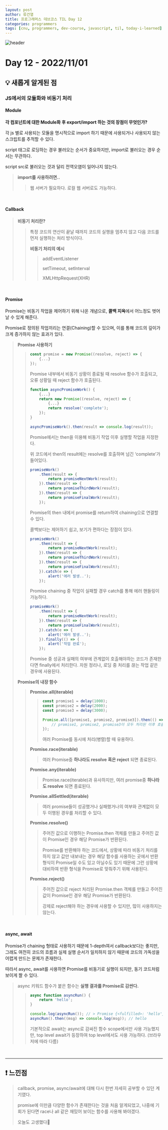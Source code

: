 ```yaml
---
layout: post
author: 류건열
title: 프로그래머스 데브코스 TIL Day 12
categories: programmers
tags: [cnu, programmers, dev-course, javascript, til, today-i-learned]
---
```


![header](https://capsule-render.vercel.app/api?type=waving&color=auto&height=300&section=header&text=Today%20I%20Learned...&fontAlign=30&fontAlignY=30&fontSize=55&desc=Programmers%20Devcourse%203rd&descAlign=80&descAlignY=55)

# Day 12 - 2022/11/01
## 💡 새롭게 알게된 점
### JS에서의 모듈화와 비동기 처리
#### **Module**

**각 컴포넌트에 대한 Module화 후 export/import 하는 것의 장점이 무엇인가?**
    
각 js 별로 사용되는 모듈을 명시적으로 import 하기 때문에 사용되거나 사용되지 않는 스크립트를 추적할 수 있다.
    
script 태그로 로딩하는 경우 불러오는 순서가 중요하지만, import로 불러오는 경우 순서는 무관하다.
    
script src로 불러오는 것과 달리 전역오염이 일어나지 않는다.
    
> **import를 사용하려면..**
>    
>> 웹 서버가 필요하다. 로컬 웹 서버로도 가능하다.
    
<br>

#### **Callback**
> **비동기 처리란?**
>    
>> 특정 코드의 연산이 끝날 때까지 코드의 실행을 멈추지 않고 다음 코드를 먼저 실행하는 처리 방식이다.
>>  
>> **비동기 처리의 예시**
>>    
>>> addEventListener
>>> 
>>> setTimeout, setInterval
>>> 
>>> XMLHttpRequest(XHR)
    
<br>

#### **Promise**
    
Promise는 비동기 작업을 제어하기 위해 나온 개념으로, **콜백 지옥**에서 어느정도 벗어날 수 있게 해준다.
    
Promise로 정의된 작업끼리는 연결(Chaining)할 수 있으며, 이를 통해 코드의 깊이가 크게 증가하지 않는 효과가 있다. 
    
> **Promise 사용하기**
>    
>> ```jsx
>> const promise = new Promise((resolve, reject) => {
>>     {...}
>> });
>> ```
>>
>> Promise 내부에서 비동기 상황이 종료될 때 resolve 함수가 호출되고, 오류 상황일 때 reject 함수가 호출된다.
>>
>> ```jsx
>> function asyncPromiseWork() {
>>     {...}
>>     return new Promise((resolve, reject) => {
>>         {...}
>>         return resolve('complete');
>>     });
>> }
>>    
>> asyncPromiseWork().then(result => console.log(result));
>> ```
>>    
>> Promise에서는 then을 이용해 비동기 작업 이후 실행할 작업을 지정한다.
>>   
>> 위 코드에서 then의 result에는 resolve를 호출하며 넘긴 ‘complete’가 들어있다.
>>
>> ```jsx
>> promiseWork()
>>     .then(result => {
>>     	   return promiseNextWork(result);
>>     }).then(result => {
>>         return promiseThirdWork(result);
>>     }).then(result => {
>>     	   return promiseFinalWork(result);
>>     });
>>```
>>    
>> Promise의 then 내에서 promise를 return하여 chaining으로 연결할 수 있다. 
>>
>> 콜백보다는 제어하기 쉽고, 보기가 편하다는 장점이 있다.
>>    
>> ```jsx
>> promiseWork()
>>     .then(result => {
>>     	   return promiseNextWork(result);
>>     }).then(result => {
>>    	   return promiseThirdWork(result);
>>     }).then(result => {
>>    	   return promiseFinalWork(result);
>>     }).catch(e => {
>>    	   alert('에러 발생..');
>>     });
>> ```
>>
>> Promise chaining 중 작업이 실패할 경우 catch를 통해 에러 핸들링이 가능하다.
>>  
>> ```jsx
>> promiseWork()
>>     .then(result => {
>>     	   return promiseNextWork(result);
>>     }).then(result => {
>>     	   return promiseFinalWork(result);
>>     }).catch(e => {
>>     	   alert('에러 발생..');
>>     }).finally(() => {
>>     	   alert('작업 완료');
>>     });
>> ```
>>    
>> Promise 중 성공과 실패의 여부에 관계없이 호출해야하는 코드가 존재한다면 finally에서 처리한다. 자원 정리나, 로딩 중 처리를 끊는 작업 같은 경우에 사용된다. 
>  
> **Promise의 내장 함수**
>    
>> **Promise.all(iterable)**
>>    
>>> ```jsx
>>> const promise1 = delay(1000);
>>> const promise2 = delay(2000);
>>> const promise3 = delay(3000);
>>>    
>>> Promise.all([promise1, promise2, promise3]).then(() => {
>>>     // promise1, promise2, promise3이 모두 처리된 이후 호출
>>> });
>>> ```
>>>    
>>> 여러 Promise를 동시에 처리(병렬)할 때 유용하다.
>>    
>> **Promise.race(iterable)**
>>    
>>> 여러 Promise중 **하나라도 resolve 혹은 reject** 되면 종료된다.
>>   
>> **Promise.any(iterable)**
>>    
>>> Promise.race(iterable)과 유사하지만, 여러 promise중 **하나라도 resolve** 되면 종료된다.
>>    
>> **Promise.allSettled(iterable)**
>>    
>>> 여러 promise들이 성공했거나 실패했거나의 여부와 관계없이 모두 이행된 경우를 처리할 수 있다.
>>    
>> **Promise.resolve()**
>>    
>>> 주어진 값으로 이행하는 Promise.then 객체를 만들고 주어진 값이 Promise인 경우 해당 Promise가 반환된다.
>>>    
>>> Promise를 반환해야 하는 코드에서, 상황에 따라 비동기 처리를 하지 않고 값만 내보내는 경우 해당 함수를 사용하는 곳에서 반환 형식이 Promise일 수도 있고 아닐수도 있기 때문에 그런 상황에 대비하여 반환 형식을 Promise로 맞춰주기 위해 사용된다.
>>    
>> **Promise.reject()**
>>    
>>> 주어진 값으로 reject 처리된 Promise.then 객체를 만들고 주어진 값이 Promise인 경우 해당 Promise가 반환된다.
>>>    
>>> 강제로 reject해야 하는 경우에 사용할 수 있지만, 많이 사용하지는 않는다.
    
<br>

#### **async, await**
    
Promise가 chaining 형태로 사용하기 때문에 1-depth여서 callback보다는 좋지만, 그래도 여전히 코드의 흐름과 실제 실행 순서가 일치하지 않기 때문에 코드의 가독성을 어렵게 만드는 문제가 존재한다.
    
따라서 async, await를 사용하면 Promise를 비동기로 실행이 되지만, 동기 코드처럼 보이게 짤 수 있다.
    
> async 키워드 함수가 붙은 함수는 **실행 결과를 Promise로 감싼다.**
>    
>> ```jsx
>> async function asyncRun() {
>>     return 'hello';
>> }
>>    
>> console.log(asyncRun()); // > Promise {<fulfilled>: 'hello'}
>> asyncRun().then((msg) => console.log(msg)); // hello 
>> ```
>>
>> 기본적으로 await는 async로 감싸진 함수 scope에서만 사용 가능했지만, top level await가 등장하여 top level에서도 사용 가능하다. (브라우저에 따라 다름)

<br>

---

## ❗️ 느낀점
> callback, promise, async/await에 대해 다시 한번 자세히 공부할 수 있던 계기였다.
> 
> promise에 이만큼 다양한 함수가 존재한다는 것을 처음 알게되었고, 나중에 기회가 된다면 race나 all 같은 재밌어 보이는 함수를 사용해 봐야겠다.
> 
> 오늘도 고생했다👊
